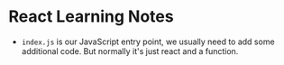 # React Learning Notes 
* `index.js` is our JavaScript entry point, we usually need to add some additional code. But normally it's just react and a function. 